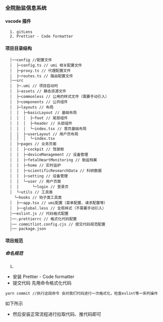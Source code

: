 ### 全院胎监信息系统

#### vscode 插件

```
  1. gitLens
  2. Prettier - Code formatter
```

#### 项目目录结构

```
  │──config //配置文件
  │  ├─config.ts // umi 相关配置文件
  │  ├─proxy.ts // 代理配置文件
  │  ├─routes.ts // 路由配置文件
  │──src
  │  ├─.umi // 项目启动时
  │  ├─assets // 静态资源文件
  │  ├─commonless // 公用的样式文件（需要手动引入）
  │  ├─components // 公共组件
  │  ├─layouts // 布局
  │  │  ├─basicLayout // 基础布局
  │  │  │  ├─foot // 尾部组件
  │  │  │  ├─header // 头部组件
  │  │  │  └─index.tsx // 首页基础布局
  │  │  ├─userLayout // 用户页布局
  │  │  │  └─index.tsx
  │  ├─pages // 业务页面
  │  │  ├─cockpit // 驾驶舱
  │  │  ├─deviceManagement // 设备管理
  │  │  ├─fetalHeartMonitoring // 胎监档案
  │  │  ├─home // 实时监护
  │  │  ├─scientificResearchData // 科研数据
  │  │  ├─setting // 设备管理
  │  │  └─user // 用户页面
  │  │      └─login // 登录页
  │  └─utils // 工具类
    └─hooks // 钩子类工具类
  │  ├──app.tsx // umi配置（菜单配置、请求配置等）
  │  ├──global.less // 全局样式（不需要手动引入）
  │──eslint.js // 代码格式配置
  │──.prettierrc // 格式化代码配置
  │── commitlint.config.cjs // 提交代码规范配置
  │── package.json
```

#### 项目规范

##### 命名规范

```
  1、
```

- 安装 Prettier - Code formatter
- 提交代码 先用命令格式化代码

```
yarn commit //执行这段命令 会对我们代码进行一次格式化，检查eslint等一系列操作
```

如下所示

- 然后安装正常流程进行拉取代码、推代码即可
